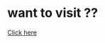 <h1>want to visit ??</h1>
<a target="_blank" href="https://vermagaur851.github.io/portfolio/">Click here</h1>

